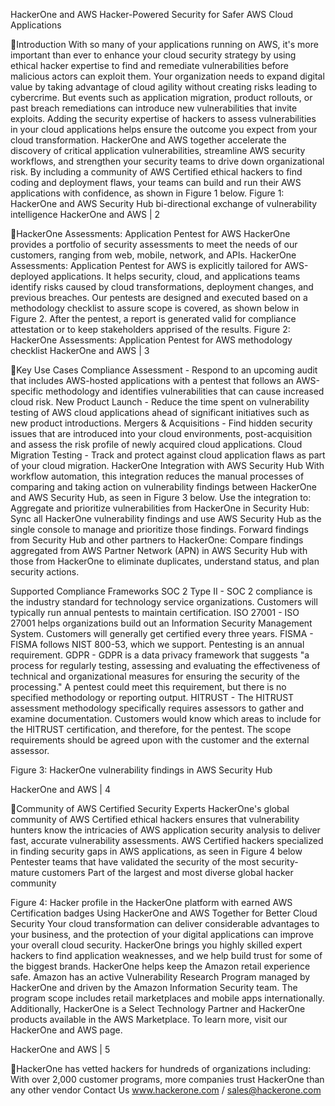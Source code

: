 HackerOne and AWS
Hacker-Powered Security for Safer AWS Cloud Applications

Introduction
With so many of your applications running on AWS, it's more important than ever to enhance your cloud security strategy by using ethical hacker expertise to find and remediate vulnerabilities before malicious actors can exploit them. Your organization needs to expand digital value by taking advantage of cloud agility without creating risks leading to cybercrime. But events such as application migration, product rollouts, or past breach remediations can introduce new vulnerabilities that invite exploits. Adding the security expertise of hackers to assess vulnerabilities in your cloud applications helps ensure the outcome you expect from your cloud transformation. HackerOne and AWS together accelerate the discovery of critical application vulnerabilities, streamline AWS security workflows, and strengthen your security teams to drive down organizational risk. By including a community of AWS Certified ethical hackers to find coding and deployment flaws, your teams can build and run their AWS applications with confidence, as shown in Figure 1 below.
Figure 1: HackerOne and AWS Security Hub bi-directional exchange of vulnerability intelligence
HackerOne and AWS | 2

HackerOne Assessments: Application Pentest for AWS
HackerOne provides a portfolio of security assessments to meet the needs of our customers, ranging from web, mobile, network, and APIs. HackerOne Assessments: Application Pentest for AWS is explicitly tailored for AWS-deployed applications. It helps security, cloud, and applications teams identify risks caused by cloud transformations, deployment changes, and previous breaches. Our pentests are designed and executed based on a methodology checklist to assure scope is covered, as shown below in Figure 2. After the pentest, a report is generated valid for compliance attestation or to keep stakeholders apprised of the results.
Figure 2: HackerOne Assessments: Application Pentest for AWS methodology checklist
HackerOne and AWS | 3

Key Use Cases
Compliance Assessment - Respond to an upcoming audit that includes AWS-hosted applications with a pentest that follows an AWS-specific methodology and identifies vulnerabilities that can cause increased cloud risk.
New Product Launch - Reduce the time spent on vulnerability testing of AWS cloud applications ahead of significant initiatives such as new product introductions.
Mergers & Acquisitions - Find hidden security issues that are introduced into your cloud environments, post-acquisition and assess the risk profile of newly acquired cloud applications.
Cloud Migration Testing - Track and protect against cloud application flaws as part of your cloud migration.
HackerOne Integration with AWS Security Hub
With workflow automation, this integration reduces the manual processes of comparing and taking action on vulnerability findings between HackerOne and AWS Security Hub, as seen in Figure 3 below. Use the integration to:
 Aggregate and prioritize vulnerabilities from HackerOne in Security Hub: Sync all HackerOne vulnerability findings and use AWS Security Hub as the single console to manage and prioritize those findings.
 Forward findings from Security Hub and other partners to HackerOne: Compare findings aggregated from AWS Partner Network (APN) in AWS Security Hub with those from HackerOne to eliminate duplicates, understand status, and plan security actions.

Supported Compliance Frameworks
SOC 2 Type II - SOC 2 compliance is the industry standard for technology service organizations. Customers will typically run annual pentests to maintain certification.
ISO 27001 - ISO 27001 helps organizations build out an Information Security Management System. Customers will generally get certified every three years.
FISMA - FISMA follows NIST 800-53, which we support. Pentesting is an annual requirement.
GDPR - GDPR is a data privacy framework that suggests "a process for regularly testing, assessing and evaluating the effectiveness of technical and organizational measures for ensuring the security of the processing." A pentest could meet this requirement, but there is no specified methodology or reporting output.
HITRUST - The HITRUST assessment methodology specifically requires assessors to gather and examine documentation. Customers would know which areas to include for the HITRUST certification, and therefore, for the pentest. The scope requirements should be agreed upon with the customer and the external assessor.

Figure 3: HackerOne vulnerability findings in AWS Security Hub

HackerOne and AWS | 4

Community of AWS Certified Security Experts
HackerOne's global community of AWS Certified ethical hackers ensures that vulnerability hunters know the intricacies of AWS application security analysis to deliver fast, accurate vulnerability assessments.
 AWS Certified hackers specialized in finding security gaps in AWS applications, as seen in Figure 4 below
 Pentester teams that have validated the security of the most security-mature customers  Part of the largest and most diverse global hacker community

Figure 4: Hacker profile in the HackerOne platform with earned AWS Certification badges
Using HackerOne and AWS Together for Better Cloud Security
Your cloud transformation can deliver considerable advantages to your business, and the protection of your digital applications can improve your overall cloud security. HackerOne brings you highly skilled expert hackers to find application weaknesses, and we help build trust for some of the biggest brands.
HackerOne helps keep the Amazon retail experience safe. Amazon has an active Vulnerability Research Program managed by HackerOne and driven by the Amazon Information Security team. The program scope includes retail marketplaces and mobile apps internationally. Additionally, HackerOne is a Select Technology Partner and HackerOne products available in the AWS Marketplace. To learn more, visit our HackerOne and AWS page.

HackerOne and AWS | 5

HackerOne has vetted hackers for hundreds of organizations including:
With over 2,000 customer programs, more companies trust HackerOne than any other vendor
Contact Us
www.hackerone.com / sales@hackerone.com

